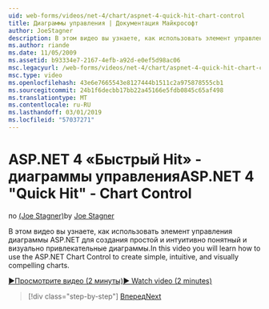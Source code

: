 ```yaml
---
uid: web-forms/videos/net-4/chart/aspnet-4-quick-hit-chart-control
title: Диаграммы управления | Документация Майкрософт
author: JoeStagner
description: В этом видео вы узнаете, как использовать элемент управления диаграммы ASP.NET для создания простой и интуитивно понятный и визуально привлекательные диаграммы.
ms.author: riande
ms.date: 11/05/2009
ms.assetid: b93334e7-2167-4efb-a92d-e0ef5d98ac06
msc.legacyurl: /web-forms/videos/net-4/chart/aspnet-4-quick-hit-chart-control
msc.type: video
ms.openlocfilehash: 43e6e7665543e8127444b1511c2a975878555cb1
ms.sourcegitcommit: 24b1f6decbb17bb22a45166e5fdb0845c65af498
ms.translationtype: MT
ms.contentlocale: ru-RU
ms.lasthandoff: 03/01/2019
ms.locfileid: "57037271"
---
```

<a name="aspnet-4-quick-hit---chart-control"></a><span data-ttu-id="6cfc1-103">ASP.NET 4 «Быстрый Hit» - диаграммы управления</span><span class="sxs-lookup"><span data-stu-id="6cfc1-103">ASP.NET 4 "Quick Hit" - Chart Control</span></span>
====================
<span data-ttu-id="6cfc1-104">по [(Joe Stagner)](https://github.com/JoeStagner)</span><span class="sxs-lookup"><span data-stu-id="6cfc1-104">by [Joe Stagner](https://github.com/JoeStagner)</span></span>

<span data-ttu-id="6cfc1-105">В этом видео вы узнаете, как использовать элемент управления диаграммы ASP.NET для создания простой и интуитивно понятный и визуально привлекательные диаграммы.</span><span class="sxs-lookup"><span data-stu-id="6cfc1-105">In this video you will learn how to use the ASP.NET Chart Control to create simple, intuitive, and visually compelling charts.</span></span> 

[<span data-ttu-id="6cfc1-106">&#9654;Просмотрите видео (2 минуты)</span><span class="sxs-lookup"><span data-stu-id="6cfc1-106">&#9654; Watch video (2 minutes)</span></span>](https://channel9.msdn.com/Blogs/ASP-NET-Site-Videos/aspnet-4-quick-hit-chart-control)

> [!div class="step-by-step"]
> [<span data-ttu-id="6cfc1-107">Вперед</span><span class="sxs-lookup"><span data-stu-id="6cfc1-107">Next</span></span>](aspnet-4-how-do-i-introducing-the-new-chart-control-in-visual-studio-2010.md)

